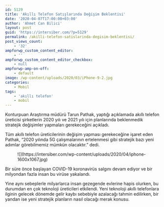 ```yaml
---
id: 5129
title: 'Akıllı Telefon Satışlarında Değişim Beklentisi'
date: '2020-04-07T17:00:00+03:00'
author: 'Ahmet Can Bilici'
layout: post
guid: 'https://intersiber.com/?p=5129'
permalink: /akilli-telefon-satislarinda-degisim-beklentisi/
post_views_count:
    - '32'
ampforwp_custom_content_editor:
    - ''
ampforwp_custom_content_editor_checkbox:
    - null
ampforwp-amp-on-off:
    - default
image: /wp-content/uploads/2020/03/iPhone-9-2.jpg
categories:
    - Mobil
tags:
    - 'akıllı telefon'
    - mobil
---
```


Konturpuan Araştırma müdürü Tarun Pathak, yaptığı açıklamada akıllı telefon üreticisi şirketlerin 2020 yılı ve 2021 yılı için planlarında beklenmedik stratejik değişimler yapmaları gerekeceğini açıkladı.

Tüm akıllı telefon üreticilerinin değişim yapması gerekeceğine işaret eden Pathak, “2020 yılında 5G çalışmalarının ertelenmesi gibi stratejik bazı yeni adımlar görebilmemiz mümkün olacaktır.” dedi.

<figure class="wp-block-image size-large">![](https://intersiber.com/wp-content/uploads/2020/04/iphone-1600x1067.jpg)</figure>Bir süre önce başlayan COVID-19 koronavirüs salgını devam ediyor ve bir milyondan fazla insan bu virüse yakalandı.

Yine aynı sebeplerle milyarlarca insan gezegende evlerine hapis olurken, bu durumdan en çok teknoloji üreticileri etkilendi. Yeni teknoloji akıllı telefonlara ilginin gelecek dönemde gelir kaybı sebebiyle azalacağı tahmin edilirken, bir yandan ise yeni stratejik planların nasıl olacağı merak konusu.